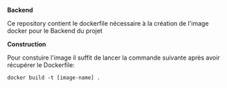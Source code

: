 **Backend** 

Ce repository contient le dockerfile nécessaire à la création de l'image docker pour le Backend du projet 

**Construction** 

Pour constuire l'image il suffit de lancer la commande suivante après avoir récupérer le Dockerfile: 

```
docker build -t [image-name] .
```
